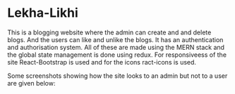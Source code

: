 # Lekha-Likhi
This is a blogging website where the admin can create and and delete blogs. And the users can like and unlike the blogs. It has an authentication and authorisation system. All of these are made using the MERN stack and the global state management is done using redux. For responsiveess of the site React-Bootstrap is used and for the icons ract-icons is used.

Some screenshots showing how the site looks to an admin but not to a user are given below:
